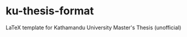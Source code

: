 ku-thesis-format
================

LaTeX template for Kathamandu University Master's Thesis (unofficial)

